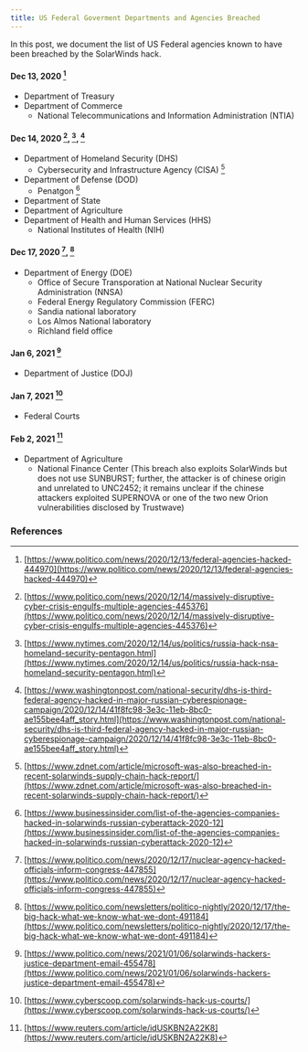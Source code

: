 ```yaml
---
title: US Federal Goverment Departments and Agencies Breached
---
```

In this post, we document the list of US Federal agencies known to have been breached by the SolarWinds hack.

#### Dec 13, 2020 [^politico20201213] 
* Department of Treasury
* Department of Commerce
  * National Telecommunications and Information Administration (NTIA)

#### Dec 14, 2020 [^politico20201214], [^nyt20201214], [^wapo20201214]
* Department of Homeland Security (DHS)
  * Cybersecurity and Infrastructure Agency (CISA) [^zdnet20201217]
* Department of Defense (DOD)
  * Penatgon [^bi20201218]
* Department of State
* Department of Agriculture
* Department of Health and Human Services (HHS)
  * National Institutes of Health (NIH)

#### Dec 17, 2020 [^politico20201217], [^politico20201217-2]
* Department of Energy (DOE)
  * Office of Secure Transporation at National Nuclear Security Administration (NNSA)
  * Federal Energy Regulatory Commission (FERC)
  * Sandia national laboratory
  * Los Almos National laboratory
  * Richland field office

#### Jan 6, 2021 [^politico20210106]
* Department of Justice (DOJ)

#### Jan 7, 2021 [^cyberscoop20210107]
* Federal Courts

#### Feb 2, 2021 [^reuters20210202]
* Department of Agriculture
  * National Finance Center (This breach also exploits SolarWinds but does not use SUNBURST; further, the attacker is of chinese origin and unrelated to UNC2452; it remains unclear if the chinese attackers exploited SUPERNOVA or one of the two new Orion vulnerabilities disclosed by Trustwave)


### References
[^politico20201213]: [https://www.politico.com/news/2020/12/13/federal-agencies-hacked-444970](https://www.politico.com/news/2020/12/13/federal-agencies-hacked-444970)
[^politico20201214]: [https://www.politico.com/news/2020/12/14/massively-disruptive-cyber-crisis-engulfs-multiple-agencies-445376](https://www.politico.com/news/2020/12/14/massively-disruptive-cyber-crisis-engulfs-multiple-agencies-445376)
[^politico20201217]: [https://www.politico.com/news/2020/12/17/nuclear-agency-hacked-officials-inform-congress-447855](https://www.politico.com/news/2020/12/17/nuclear-agency-hacked-officials-inform-congress-447855)
[^politico20201217-2]: [https://www.politico.com/newsletters/politico-nightly/2020/12/17/the-big-hack-what-we-know-what-we-dont-491184](https://www.politico.com/newsletters/politico-nightly/2020/12/17/the-big-hack-what-we-know-what-we-dont-491184)
[^politico20210106]: [https://www.politico.com/news/2021/01/06/solarwinds-hackers-justice-department-email-455478](https://www.politico.com/news/2021/01/06/solarwinds-hackers-justice-department-email-455478)
[^nyt20201214]: [https://www.nytimes.com/2020/12/14/us/politics/russia-hack-nsa-homeland-security-pentagon.html](https://www.nytimes.com/2020/12/14/us/politics/russia-hack-nsa-homeland-security-pentagon.html)
[^cnn20201214]: [https://www.cnn.com/2020/12/14/politics/us-agencies-hack-solar-wind-russia/index.html](https://www.cnn.com/2020/12/14/politics/us-agencies-hack-solar-wind-russia/index.html)
[^wapo20201214]: [https://www.washingtonpost.com/national-security/dhs-is-third-federal-agency-hacked-in-major-russian-cyberespionage-campaign/2020/12/14/41f8fc98-3e3c-11eb-8bc0-ae155bee4aff_story.html](https://www.washingtonpost.com/national-security/dhs-is-third-federal-agency-hacked-in-major-russian-cyberespionage-campaign/2020/12/14/41f8fc98-3e3c-11eb-8bc0-ae155bee4aff_story.html)
[^cyberscoop20210107]: [https://www.cyberscoop.com/solarwinds-hack-us-courts/](https://www.cyberscoop.com/solarwinds-hack-us-courts/)
[^zdnet20201217]: [https://www.zdnet.com/article/microsoft-was-also-breached-in-recent-solarwinds-supply-chain-hack-report/](https://www.zdnet.com/article/microsoft-was-also-breached-in-recent-solarwinds-supply-chain-hack-report/)
[^bi20201218]: [https://www.businessinsider.com/list-of-the-agencies-companies-hacked-in-solarwinds-russian-cyberattack-2020-12](https://www.businessinsider.com/list-of-the-agencies-companies-hacked-in-solarwinds-russian-cyberattack-2020-12)
[^reuters20210202]: [https://www.reuters.com/article/idUSKBN2A22K8](https://www.reuters.com/article/idUSKBN2A22K8)
